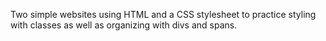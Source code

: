 Two simple websites using HTML and a CSS stylesheet to practice styling with classes as well as organizing with divs and spans.
